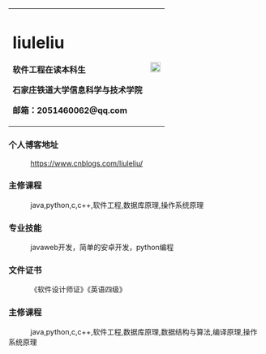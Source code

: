 
<table border="0">
  <tr>
    <td >
      <h1>liuleliu</h1>
      <p><b>软件工程在读本科生</b></p>
      <p><b>石家庄铁道大学信息科学与技术学院</b></p>
      <p><b>邮箱：2051460062@qq.com</b></p>
    </td>
    <td >
      <img src="https://th.bing.com/th/id/R0212c8d4313696fce34bc1c49c97e6b2?rik=8PXnplxYEOfoRA&riu=http%3a%2f%2fbpic.588ku.com%2felement_pic%2f18%2f04%2f24%2fabe2049d83faf73f24daa3d114f91733.jpg&ehk=n6sgsmcgyfcD8NtdTCqZUAGnrzQ1zih5DmKO%2b%2fdvaBs%3d&risl=&pid=ImgRaw" width="100%"> 
    </td>
  </tr>
</table>
<h3>个人博客地址</h3>
<p>&nbsp;&nbsp;&nbsp;&nbsp;&nbsp;&nbsp;&nbsp;&nbsp;&nbsp;&nbsp; <a href='https://www.cnblogs.com/liuleliu/'>https://www.cnblogs.com/liuleliu/</a></p>
<h3>主修课程</h3>
<p>&nbsp;&nbsp;&nbsp;&nbsp;&nbsp;&nbsp;&nbsp;&nbsp;&nbsp;&nbsp; java,python,c,c++,软件工程,数据库原理,操作系统原理</p>
<h3>专业技能</h3>
<p>&nbsp;&nbsp;&nbsp;&nbsp;&nbsp;&nbsp;&nbsp;&nbsp;&nbsp;&nbsp; javaweb开发，简单的安卓开发，python编程</p>
<h3>文件证书</h3>
<p>&nbsp;&nbsp;&nbsp;&nbsp;&nbsp;&nbsp;&nbsp;&nbsp;&nbsp;&nbsp; 《软件设计师证》《英语四级》</p>
<h3>主修课程</h3>
<p>&nbsp;&nbsp;&nbsp;&nbsp;&nbsp;&nbsp;&nbsp;&nbsp;&nbsp;&nbsp; java,python,c,c++,软件工程,数据库原理,数据结构与算法,编译原理,操作系统原理</p>

